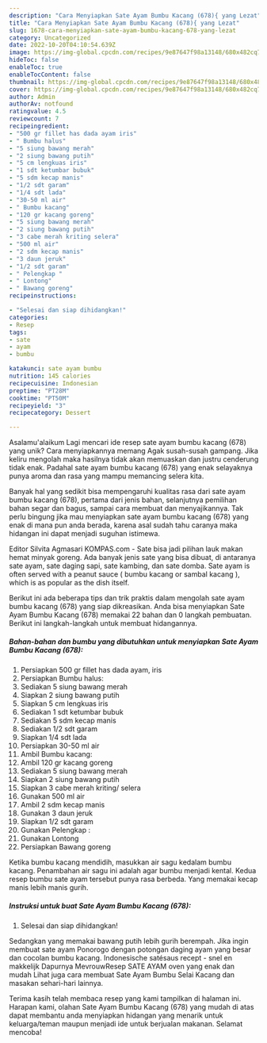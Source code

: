 ```yaml
---
description: "Cara Menyiapkan Sate Ayam Bumbu Kacang (678){ yang Lezat"
title: "Cara Menyiapkan Sate Ayam Bumbu Kacang (678){ yang Lezat"
slug: 1678-cara-menyiapkan-sate-ayam-bumbu-kacang-678-yang-lezat
category: Uncategorized
date: 2022-10-20T04:10:54.639Z
image: https://img-global.cpcdn.com/recipes/9e87647f98a13148/680x482cq70/sate-ayam-bumbu-kacang-678-foto-resep-utama.jpg
hideToc: false
enableToc: true
enableTocContent: false
thumbnail: https://img-global.cpcdn.com/recipes/9e87647f98a13148/680x482cq70/sate-ayam-bumbu-kacang-678-foto-resep-utama.jpg
cover: https://img-global.cpcdn.com/recipes/9e87647f98a13148/680x482cq70/sate-ayam-bumbu-kacang-678-foto-resep-utama.jpg
author: Admin
authorAv: notfound
ratingvalue: 4.5
reviewcount: 7
recipeingredient:
- "500 gr fillet has dada ayam iris"
- " Bumbu halus"
- "5 siung bawang merah"
- "2 siung bawang putih"
- "5 cm lengkuas iris"
- "1 sdt ketumbar bubuk"
- "5 sdm kecap manis"
- "1/2 sdt garam"
- "1/4 sdt lada"
- "30-50 ml air"
- " Bumbu kacang"
- "120 gr kacang goreng"
- "5 siung bawang merah"
- "2 siung bawang putih"
- "3 cabe merah kriting selera"
- "500 ml air"
- "2 sdm kecap manis"
- "3 daun jeruk"
- "1/2 sdt garam"
- " Pelengkap "
- " Lontong"
- " Bawang goreng"
recipeinstructions:

- "Selesai dan siap dihidangkan!"
categories:
- Resep
tags:
- sate
- ayam
- bumbu

katakunci: sate ayam bumbu 
nutrition: 145 calories
recipecuisine: Indonesian
preptime: "PT28M"
cooktime: "PT50M"
recipeyield: "3"
recipecategory: Dessert

---
```



Asalamu'alaikum Lagi mencari ide resep sate ayam bumbu kacang (678) yang unik? Cara menyiapkannya memang Agak susah-susah gampang. Jika keliru mengolah maka hasilnya tidak akan memuaskan dan justru cenderung tidak enak. Padahal sate ayam bumbu kacang (678) yang enak selayaknya punya aroma dan rasa yang mampu memancing selera kita.


Banyak hal yang sedikit bisa mempengaruhi kualitas rasa dari sate ayam bumbu kacang (678), pertama dari jenis bahan, selanjutnya pemilihan bahan segar dan bagus, sampai cara membuat dan menyajikannya. Tak perlu bingung jika mau menyiapkan sate ayam bumbu kacang (678) yang enak di mana pun anda berada, karena asal sudah tahu caranya maka hidangan ini dapat menjadi suguhan istimewa.

Editor Silvita Agmasari KOMPAS.com - Sate bisa jadi pilihan lauk makan hemat minyak goreng. Ada banyak jenis sate yang bisa dibuat, di antaranya sate ayam, sate daging sapi, sate kambing, dan sate domba. Sate ayam is often served with a peanut sauce ( bumbu kacang or sambal kacang ), which is as popular as the dish itself.


Berikut ini ada beberapa tips dan trik praktis dalam mengolah sate ayam bumbu kacang (678) yang siap dikreasikan. Anda bisa menyiapkan Sate Ayam Bumbu Kacang (678) memakai 22 bahan dan 0 langkah pembuatan. Berikut ini langkah-langkah untuk membuat hidangannya.

<!--inarticleads1-->

##### Bahan-bahan dan bumbu yang dibutuhkan untuk menyiapkan Sate Ayam Bumbu Kacang (678):

1. Persiapkan 500 gr fillet has dada ayam, iris
1. Persiapkan  Bumbu halus:
1. Sediakan 5 siung bawang merah
1. Siapkan 2 siung bawang putih
1. Siapkan 5 cm lengkuas iris
1. Sediakan 1 sdt ketumbar bubuk
1. Sediakan 5 sdm kecap manis
1. Sediakan 1/2 sdt garam
1. Siapkan 1/4 sdt lada
1. Persiapkan 30-50 ml air
1. Ambil  Bumbu kacang:
1. Ambil 120 gr kacang goreng
1. Sediakan 5 siung bawang merah
1. Siapkan 2 siung bawang putih
1. Siapkan 3 cabe merah kriting/ selera
1. Gunakan 500 ml air
1. Ambil 2 sdm kecap manis
1. Gunakan 3 daun jeruk
1. Siapkan 1/2 sdt garam
1. Gunakan  Pelengkap :
1. Gunakan  Lontong
1. Persiapkan  Bawang goreng


Ketika bumbu kacang mendidih, masukkan air sagu kedalam bumbu kacang. Penambahan air sagu ini adalah agar bumbu menjadi kental. Kedua resep bumbu sate ayam tersebut punya rasa berbeda. Yang memakai kecap manis lebih manis gurih. 

<!--inarticleads2-->

##### Instruksi untuk buat Sate Ayam Bumbu Kacang (678):


1. Selesai dan siap dihidangkan!

Sedangkan yang memakai bawang putih lebih gurih berempah. Jika ingin membuat sate ayam Ponorogo dengan potongan daging ayam yang besar dan cocolan bumbu kacang. Indonesische satésaus recept - snel en makkelijk Dapurnya MevrouwResep SATE AYAM oven yang enak dan mudah Lihat juga cara membuat Sate Ayam Bumbu Selai Kacang dan masakan sehari-hari lainnya. 

Terima kasih telah membaca resep yang kami tampilkan di halaman ini. Harapan kami, olahan Sate Ayam Bumbu Kacang (678) yang mudah di atas dapat membantu anda menyiapkan hidangan yang menarik untuk keluarga/teman maupun menjadi ide untuk berjualan makanan. Selamat mencoba!
